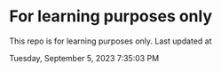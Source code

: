 # For learning purposes only
This repo is for learning purposes only.
Last updated at

Tuesday, September 5, 2023 7:35:03 PM

